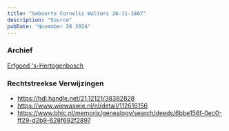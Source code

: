 ```yaml
---
title: "Geboorte Cornelis Walters 26-11-1867"
description: "Source"
pubDate: "November 20 2024"
---
```


### Archief
[Erfgoed 's-Hertogenbosch](https://www.erfgoedshertogenbosch.nl/)

### Rechtstreekse Verwijzingen
- https://hdl.handle.net/21.12121/38382828
- https://www.wiewaswie.nl/nl/detail/112616156
- https://www.bhic.nl/memorix/genealogy/search/deeds/6bbe156f-0ec0-ff29-d2b9-628f692f2897